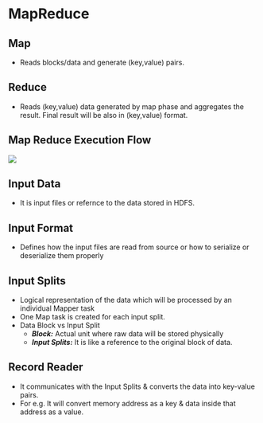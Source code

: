 
# MapReduce

## Map
- Reads blocks/data and generate (key,value) pairs.

## Reduce
- Reads (key,value) data generated by map phase and aggregates the result. Final result will be also in (key,value) format.

## Map Reduce Execution Flow

<img src="https://techvidvan.com/tutorials/wp-content/uploads/sites/2/2019/11/mapreduce-job-execution-flow.jpg">

## Input Data
- It is input files or refernce to the data stored in HDFS.

## Input Format
- Defines how the input files are read from source or how to serialize or deserialize them properly

## Input Splits
- Logical representation of the data which will be processed by an individual Mapper task
- One Map task is created for each input split.
- Data Block vs Input Split
  - ***Block:*** Actual unit where raw data will be stored physically
  - ***Input Splits:*** It is like a reference to the original block of data.

## Record Reader
- It communicates with the Input Splits & converts the data into key-value pairs.
- For e.g. It will convert memory address as a key & data inside that address as a value.
